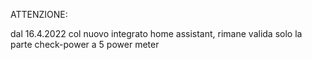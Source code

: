 ATTENZIONE:

dal 16.4.2022 col nuovo integrato home assistant,
rimane valida solo la parte check-power a 5 power meter
